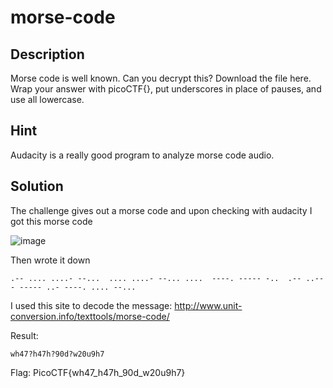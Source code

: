 # morse-code
## Description
Morse code is well known. Can you decrypt this?
Download the file here.
Wrap your answer with picoCTF{}, put underscores in place of pauses, and use all lowercase.
## Hint
Audacity is a really good program to analyze morse code audio.
## Solution

The challenge gives out a morse code and upon checking with audacity I got this morse code

![image](https://github.com/Selwynuy/PicoCTF/assets/107299589/b5b0c289-82ef-4b48-bcfe-a5f14d1ba68a)

Then wrote it down

```
.-- .... ....- --...  .... ....- --... ....  ----. ----- -..  .-- ..--- ----- ..- ----. .... --...
```
I used this site to decode the message: http://www.unit-conversion.info/texttools/morse-code/

Result:
```
wh47?h47h?90d?w20u9h7
```

Flag: PicoCTF{wh47_h47h_90d_w20u9h7}
